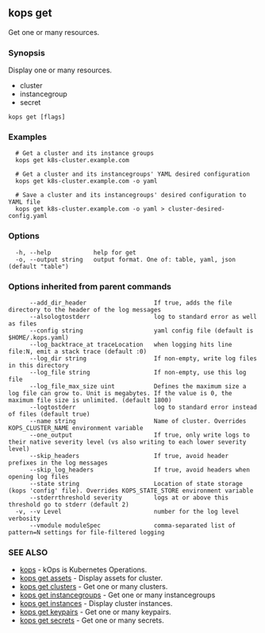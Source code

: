 
<!--- This file is automatically generated by make gen-cli-docs; changes should be made in the go CLI command code (under cmd/kops) -->

## kops get

Get one or many resources.

### Synopsis

Display one or many resources.

  *  cluster
  *  instancegroup
  *  secret

```
kops get [flags]
```

### Examples

```
  # Get a cluster and its instance groups
  kops get k8s-cluster.example.com
  
  # Get a cluster and its instancegroups' YAML desired configuration
  kops get k8s-cluster.example.com -o yaml
  
  # Save a cluster and its instancegroups' desired configuration to YAML file
  kops get k8s-cluster.example.com -o yaml > cluster-desired-config.yaml
```

### Options

```
  -h, --help            help for get
  -o, --output string   output format. One of: table, yaml, json (default "table")
```

### Options inherited from parent commands

```
      --add_dir_header                   If true, adds the file directory to the header of the log messages
      --alsologtostderr                  log to standard error as well as files
      --config string                    yaml config file (default is $HOME/.kops.yaml)
      --log_backtrace_at traceLocation   when logging hits line file:N, emit a stack trace (default :0)
      --log_dir string                   If non-empty, write log files in this directory
      --log_file string                  If non-empty, use this log file
      --log_file_max_size uint           Defines the maximum size a log file can grow to. Unit is megabytes. If the value is 0, the maximum file size is unlimited. (default 1800)
      --logtostderr                      log to standard error instead of files (default true)
      --name string                      Name of cluster. Overrides KOPS_CLUSTER_NAME environment variable
      --one_output                       If true, only write logs to their native severity level (vs also writing to each lower severity level)
      --skip_headers                     If true, avoid header prefixes in the log messages
      --skip_log_headers                 If true, avoid headers when opening log files
      --state string                     Location of state storage (kops 'config' file). Overrides KOPS_STATE_STORE environment variable
      --stderrthreshold severity         logs at or above this threshold go to stderr (default 2)
  -v, --v Level                          number for the log level verbosity
      --vmodule moduleSpec               comma-separated list of pattern=N settings for file-filtered logging
```

### SEE ALSO

* [kops](kops.md)	 - kOps is Kubernetes Operations.
* [kops get assets](kops_get_assets.md)	 - Display assets for cluster.
* [kops get clusters](kops_get_clusters.md)	 - Get one or many clusters.
* [kops get instancegroups](kops_get_instancegroups.md)	 - Get one or many instancegroups
* [kops get instances](kops_get_instances.md)	 - Display cluster instances.
* [kops get keypairs](kops_get_keypairs.md)	 - Get one or many keypairs.
* [kops get secrets](kops_get_secrets.md)	 - Get one or many secrets.


